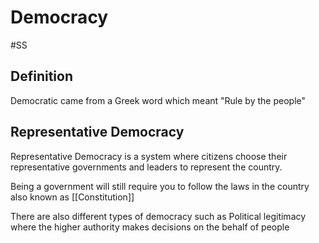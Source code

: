 # Democracy
#SS
## Definition
Democratic came from a Greek word which meant "Rule by the people"

## Representative Democracy

Representative Democracy is a system where citizens choose their representative governments and leaders to represent the country.

Being a government will still require you to follow the laws in the country also known as [[Constitution]]


There are also different types of democracy such as Political legitimacy where the higher authority makes decisions on the behalf of people